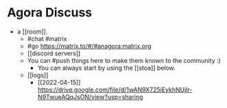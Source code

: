 # Agora Discuss
- a [[room]].
	- #chat #matrix
	- #go https://matrix.to/#/#anagora:matrix.org
	- [[discord servers]]
	- You can #push things here to make them known to the community :)
		- You can always start by using the [[stoa]] below.
	- [[logs]]
		- [[2022-04-15]] https://drive.google.com/file/d/1wAN9X725iEykhNUjlr-N9TwueAQqJsON/view?usp=sharing